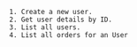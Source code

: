 	1. Create a new user.
	2. Get user details by ID.
	3. List all users.
	4. List all orders for an User
